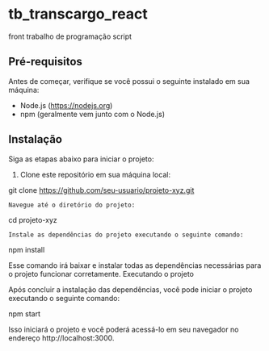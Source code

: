 # tb_transcargo_react
 front trabalho de programação script
 
## Pré-requisitos

Antes de começar, verifique se você possui o seguinte instalado em sua máquina:

- Node.js (https://nodejs.org)
- npm (geralmente vem junto com o Node.js)

## Instalação

Siga as etapas abaixo para iniciar o projeto:

1. Clone este repositório em sua máquina local:

git clone https://github.com/seu-usuario/projeto-xyz.git

    Navegue até o diretório do projeto:

cd projeto-xyz

    Instale as dependências do projeto executando o seguinte comando:

npm install

Esse comando irá baixar e instalar todas as dependências necessárias para o projeto funcionar corretamente.
Executando o projeto

Após concluir a instalação das dependências, você pode iniciar o projeto executando o seguinte comando:

npm start

Isso iniciará o projeto e você poderá acessá-lo em seu navegador no endereço http://localhost:3000.
